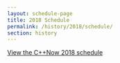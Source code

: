 ```yaml
---
layout: schedule-page
title: 2018 Schedule
permalink: /history/2018/schedule/
section: history
---
```


<div><a id="sched-embed" href="https://cppnow2018.sched.org/">View the C++Now 2018 schedule</a></div>

<script src="https://cppnow2018.sched.org/js/embed.js"></script>
